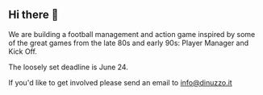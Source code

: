 ## Hi there 👋

We are building a football management and action game inspired by some of the great games from the late 80s and early 90s: Player Manager and Kick Off.
  
The loosely set deadline is June 24.  

If you'd like to get involved please send an email to info@dinuzzo.it 

<!--
**Here are some ideas to get you started:**

🙋‍♀️ A short introduction - what is your organization all about?
🌈 Contribution guidelines - how can the community get involved?
👩‍💻 Useful resources - where can the community find your docs? Is there anything else the community should know?
🍿 Fun facts - what does your team eat for breakfast?
🧙 Remember, you can do mighty things with the power of [Markdown](https://docs.github.com/github/writing-on-github/getting-started-with-writing-and-formatting-on-github/basic-writing-and-formatting-syntax)
-->
